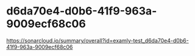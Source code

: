 # d6da70e4-d0b6-41f9-963a-9009ecf68c06
https://sonarcloud.io/summary/overall?id=examly-test_d6da70e4-d0b6-41f9-963a-9009ecf68c06
